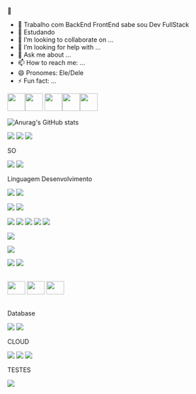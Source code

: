  👋

 
- 🔭 Trabalho com  BackEnd FrontEnd  sabe sou Dev FullStack 
- 🌱 Estudando 
- 👯 I’m looking to collaborate on ...
- 🤔 I’m looking for help with ...
- 💬 Ask me about ...
- 📫 How to reach me: ...
- 😄 Pronomes: Ele/Dele
- ⚡ Fun fact: ...

<img src="https://cdn.jsdelivr.net/gh/devicons/devicon/icons/windows8/windows8-original.svg" width="40" height="40"/><img src="https://cdn.jsdelivr.net/gh/devicons/devicon/icons/git/git-plain.svg" width="40" height="40"/> <img                                                                       src="https://cdn.jsdelivr.net/gh/devicons/devicon/icons/vscode/vscode-original.svg" width="40" height="40"/><img src="https://cdn.jsdelivr.net/gh/devicons/devicon/icons/github/github-original.svg" width="40" height="40"/><img src="https://cdn.jsdelivr.net/gh/devicons/devicon/icons/linux/linux-original.svg" width="40" height="40"/>

![Anurag's GitHub stats](https://github-readme-stats.vercel.app/api?username=jefsilgon&show_icons=true&theme=transparent)



![](https://img.shields.io/badge/Gmail-D14836?style=for-the-badge&logo=gmail&logoColor=white)
![](https://img.shields.io/badge/Udacity-grey?style=for-the-badge&logo=udacity&logoColor=#5FCFEE)
![](https://img.shields.io/badge/Udemy-EC5252?style=for-the-badge&logo=Udemy&logoColor=white)


SO

![](https://img.shields.io/badge/Windows-0078D6?style=for-the-badge&logo=windows&logoColor=white)
![](https://img.shields.io/badge/Ubuntu-E95420?style=for-the-badge&logo=ubuntu&logoColor=white)

Linguagem Desenvolvimento

![](https://img.shields.io/badge/C%23-239120?style=for-the-badge&logo=c-sharp&logoColor=white)
![](https://img.shields.io/badge/.NET-5C2D91?style=for-the-badge&logo=.net&logoColor=white)

![](https://img.shields.io/badge/TypeScript-007ACC?style=for-the-badge&logo=typescript&logoColor=white)
![](https://img.shields.io/badge/Python-3776AB?style=for-the-badge&logo=python&logoColor=white)

![](https://img.shields.io/badge/HTML5-E34F26?style=for-the-badge&logo=html5&logoColor=white)
![](https://img.shields.io/badge/CSS3-1572B6?style=for-the-badge&logo=css3&logoColor=white)
![](https://img.shields.io/badge/CSS-239120?&style=for-the-badge&logo=css3&logoColor=white)
![](https://img.shields.io/badge/JavaScript-F7DF1E?style=for-the-badge&logo=javascript&logoColor=black)
![](https://img.shields.io/badge/jQuery-0769AD?style=for-the-badge&logo=jquery&logoColor=white)

![](https://img.shields.io/badge/Express.js-404D59?style=for-the-badge)

![](https://img.shields.io/badge/Kotlin-0095D5?&style=for-the-badge&logo=kotlin&logoColor=white)

![](https://img.shields.io/badge/React-20232A?style=for-the-badge&logo=react&logoColor=61DAFB)
![](https://img.shields.io/badge/Angular-DD0031?style=for-the-badge&logo=angular&logoColor=white)


<div style="display: inline_block"> <br>
 <img src="https://cdn.jsdelivr.net/gh/devicons/devicon/icons/csharp/csharp-original.svg" width="40" height="30">     
 <img src="https://cdn.jsdelivr.net/gh/devicons/devicon/icons/typescript/typescript-original.svg" width="40" height="30">
 <img src="https://cdn.jsdelivr.net/gh/devicons/devicon/icons/javascript/javascript-original.svg" width="40" height="30"> 
  
</div>
<br>          

Database

![](https://img.shields.io/badge/MySQL-00000F?style=for-the-badge&logo=mysql&logoColor=white)
![](https://img.shields.io/badge/PostgreSQL-316192?style=for-the-badge&logo=postgresql&logoColor=white)

CLOUD

![](https://img.shields.io/badge/Amazon_AWS-232F3E?style=for-the-badge&logo=amazon-aws&logoColor=white)
![](https://img.shields.io/badge/Google_Cloud-4285F4?style=for-the-badge&logo=google-cloud&logoColor=white)
![](https://img.shields.io/badge/Microsoft_Azure-0089D6?style=for-the-badge&logo=microsoft-azure&logoColor=white)

TESTES

![](https://img.shields.io/badge/Jest-323330?style=for-the-badge&logo=Jest&logoColor=white)

